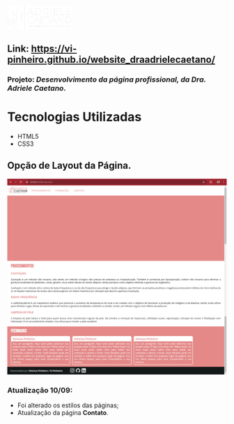 <img src="imagens/LOGO HORIZONTAL_branco_PNG.png" width="150px">


## Link: https://vi-pinheiro.github.io/website_draadrielecaetano/
### Projeto: *Desenvolvimento da página profissional, da Dra. Adriele Caetano.*

# Tecnologias Utilizadas
- HTML5 
- CSS3

## Opção de Layout da Página.
![Index](imagens/index.jpg)

### Atualização 10/09:
- Foi alterado os estilos das páginas;
- Atualização da página **Contato**.


